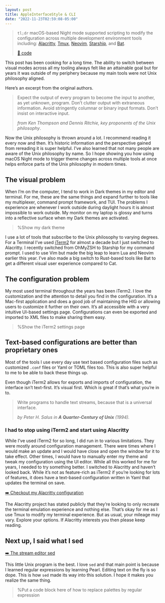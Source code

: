```yaml
---
layout: post
title: AppleInterfaceStyle & CLI
date: "2022-11-23T02:59:08-05:00"
---
```


> `tl;dr` macOS-based Night mode supported scripting to modify the configuration across multiple development environment tools including: [Alacritty][alacritty], [Tmux][tmux], [Neovim][neovim], [Starship][starship], and [Bat][bat].
>
> [🔗 code](https://git.sr.ht/~rogeruiz/.files/tree/main/item/bin/darwin/current_visual_mode)

[alacritty]: https://alacritty.org/
[tmux]: https://github.com/tmux/tmux/wiki
[neovim]: https://neovim.io/
[starship]: https://starship.rs/
[bat]: https://github.com/sharkdp/bat

This post has been cooking for a long time. The ability to switch between visual modes across all my tooling always felt like an attainable goal but for years it was outside of my periphery because my main tools were not Unix philosophy aligned.

Here’s an excerpt from the original authors.

> Expect the output of every program to become the input to another, as yet unknown, program. Don’t clutter output with extraneous information. Avoid stringently columnar or binary input formats. Don’t insist on interactive input.
> 
> *from Ken Thompson and Dennis Ritchie, key proponents of the Unix philosophy*.

Now the Unix philosophy is thrown around a lot. I recommend reading it every now and then. It’s historic information and the perspective gained from rereading it is super helpful. I’ve also learned that not many people are aware of the Unix philosophy by name. So I hope showing you how using macOS Night mode to trigger theme changes across multiple tools at once helps enforce parts of the Unix philosophy in modern times.

## The visual problem

When I’m on the computer, I tend to work in Dark themes in my editor and terminal. For me, these are the same things and expand further to tools like my multiplexer, command prompt framework, and TUI. The problems I experience are whenever I work outside during daylight hours it is almost impossible to work outside. My monitor on my laptop is glossy and turns into a reflective surface when my Dark themes are activated. 

> %Show my dark theme

I use a lot of tools that subscribe to the Unix philosophy to varying degrees. For a Terminal I’ve used [iTerm2][iterm2] for almost a decade but I just switched to Alacritty. I recently switched from OhMyZSH to Starship for my command prompt. I used to use Vim but made the big leap to learn Lua and Neovim earlier this year. I’ve also made a big switch to Rust-based tools like Bat to get a different visual user experience compared to Cat. 

[iterm2]: https://iterm2.com/

## The configuration problem 

My most used terminal throughout the years has been iTerm2. I love the customization and the attention to detail you find in the configuration. It’s a Mac-first application and does a good job of maintaining the HIG or allowing users to customize it further on their own. It’s all accessible with a very intuitive UI-based settings page. Configurations can even be exported and imported to XML files to make sharing them easy.

> %Show the iTerm2 settings page

## Text-based configurations are better than proprietary ones

Most of the tools I use every day use text based configuration files such as customized `.conf` files or Yaml or TOML files too. This is also super helpful to me to be able to back these things up. 

Even though iTerm2 allows for exports and imports of configuration, the interface isn’t text-first. It’s visual first. Which is great if that’s what you’re in to.

> Write programs to handle text streams, because that is a universal interface.
>
> *by Peter H. Salus in **A Quarter-Century of Unix** (1994).*

### I had to stop using iTerm2 and start using Alacritty

While I’ve used iTerm2 for so long, I did run in to various limitations. They were mostly around configuration management. There were times where I would make an update and I would have close and open the window for it to take effect. Other times, I would have to manually enter my theme and tweak my configuration using the UI editor. While all this worked for me for years, I needed to try something better. I switched to Alacritty and haven’t looked back. While it’s not as feature-rich as iTerm2 if you’re looking for lots of features, it does have a text-based configuration written in Yaml that updates the terminal on save.

[➡️ Checkout my Alacritty configuration](https://git.sr.ht/~rogeruiz/.files/tree/main/item/alacritty/alacritty.yml)

The Alacritty project has stated publicly that they’re looking to only recreate the terminal emulation experience and nothing else. That’s okay for me as I use Tmux to modify my terminal experience. But as usual, your mileage may vary. Explore your options. If Alacritty interests you then please keep reading. 

## Next up, I said what I sed

[➡️ The stream editor sed](https://manpages.org/sed)

This little Unix program is the best. I love `sed` and that main point is because I learned regular expressions by learning Pearl. Editing text on the fly is so dope. This is how `sed` made its way into this solution. I hope it makes you realize the same thing. 

> %Put a code block here of how to replace palettes by regular expression

